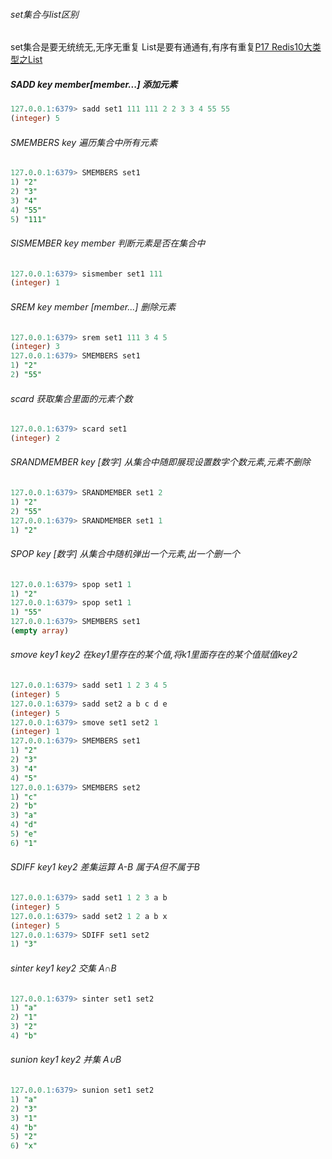 ###### set集合与list区别
set集合是要无统统无,无序无重复
List是要有通通有,有序有重复[P17 Redis10大类型之List](P17%20Redis10大类型之List.md)
##### SADD key member[member...] 添加元素
```sql
127.0.0.1:6379> sadd set1 111 111 2 2 3 3 4 55 55
(integer) 5
```
###### SMEMBERS key 遍历集合中所有元素
```sql
127.0.0.1:6379> SMEMBERS set1
1) "2"
2) "3"
3) "4"
4) "55"
5) "111"
```
###### SISMEMBER key member 判断元素是否在集合中
```sql
127.0.0.1:6379> sismember set1 111
(integer) 1
```
###### SREM key member [member...] 删除元素
```sql
127.0.0.1:6379> srem set1 111 3 4 5
(integer) 3
127.0.0.1:6379> SMEMBERS set1
1) "2"
2) "55"
```
###### scard 获取集合里面的元素个数
```sql
127.0.0.1:6379> scard set1
(integer) 2
```
###### SRANDMEMBER key [数字] 从集合中随即展现设置数字个数元素,元素不删除
```sql
127.0.0.1:6379> SRANDMEMBER set1 2
1) "2"
2) "55"
127.0.0.1:6379> SRANDMEMBER set1 1
1) "2"
```
###### SPOP key [数字] 从集合中随机弹出一个元素,出一个删一个
```sql
127.0.0.1:6379> spop set1 1
1) "2"
127.0.0.1:6379> spop set1 1
1) "55"
127.0.0.1:6379> SMEMBERS set1
(empty array)
```
###### smove key1 key2 在key1里存在的某个值,将k1里面存在的某个值赋值key2
```sql
127.0.0.1:6379> sadd set1 1 2 3 4 5
(integer) 5
127.0.0.1:6379> sadd set2 a b c d e
(integer) 5
127.0.0.1:6379> smove set1 set2 1
(integer) 1
127.0.0.1:6379> SMEMBERS set1
1) "2"
2) "3"
3) "4"
4) "5"
127.0.0.1:6379> SMEMBERS set2
1) "c"
2) "b"
3) "a"
4) "d"
5) "e"
6) "1"
```
###### SDIFF key1 key2 差集运算 A-B 属于A但不属于B
```sql
127.0.0.1:6379> sadd set1 1 2 3 a b
(integer) 5
127.0.0.1:6379> sadd set2 1 2 a b x
(integer) 5
127.0.0.1:6379> SDIFF set1 set2
1) "3"
```
###### sinter key1 key2 交集 A∩B
```sql
127.0.0.1:6379> sinter set1 set2
1) "a"
2) "1"
3) "2"
4) "b"
```
###### sunion key1 key2 并集 A∪B
```sql
127.0.0.1:6379> sunion set1 set2
1) "a"
2) "3"
3) "1"
4) "b"
5) "2"
6) "x"
```
